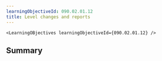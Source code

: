 ```yaml
---
learningObjectiveId: 090.02.01.12
title: Level changes and reports
---
```


```tsx eval
<LearningOBjectives learningObjectiveId={090.02.01.12} />
```

## Summary
